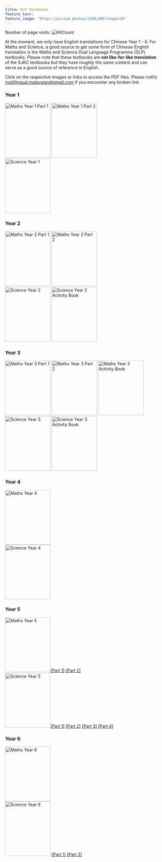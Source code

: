 ```yaml
---
title: DLP Textbooks
feature_text: 
feature_image: "https://picsum.photos/1300/400?image=20"
---
```


Number of page visits: ![HitCount](https://hits.dwyl.com/multilingual-malaysian/SRJKC_resources.svg?style=flat)

At the moment, we only have English translations for Chinese Year 1 - 6. For Maths and Science, a good source to get some form of Chinese-English translation is the Maths and Science Dual Language Programme (DLP) textbooks. Please note that these textbooks are **not like-for-like translation** of the SJKC textbooks but they have roughly the same content and can serve as a good source of reference in English.

Click on the respective images or links to access the PDF files. Please notify [multilingual.malaysian@gmail.com](mailto:multilingual.malaysian@gmail.com) if you encounter any broken link.

### Year 1
<a href="https://drive.google.com/file/d/1D7CP-v2nqBMuep9sF2tg-gIdx-Tgp47R/view?usp=share_link" target="_blank"><img src="/SRJKC_resources/assets/images/maths1_p1.png" alt="Maths Year 1 Part 1" width="150" height="180"></a>
<a href="https://drive.google.com/file/d/1JsHCYVefe5i_-VmPZTfBSNJmb-G9Hu04/view?usp=share_link" target="_blank"><img src="/SRJKC_resources/assets/images/maths1_p2.png" alt="Maths Year 1 Part 2" width="150" height="180"></a>\
<a href="https://drive.google.com/file/d/18VWq0EUq7XkeTVtBb13URWn4ahRxnhun/view?usp=share_link" target="_blank"><img src="/SRJKC_resources/assets/images/science1.png" alt="Science Year 1" width="150" height="180"></a>

### Year 2
<a href="https://drive.google.com/file/d/1BF8IhqIJbxLn2O0_7LlogfOWGNStI3eC/view?usp=share_link" target="_blank"><img src="/SRJKC_resources/assets/images/maths2_p1.png" alt="Maths Year 2 Part 1" width="150" height="180"></a>
<a href="https://drive.google.com/file/d/1UWqP0yqwSrHRFZH01Sc0ab97U_IVcebD/view" target="_blank"><img src="/SRJKC_resources/assets/images/maths2_p2.png" alt="Maths Year 2 Part 2" width="150" height="180"></a>\
<a href="https://gurubesar.my/wp-content/uploads/2020/10/Science_Year_2.pdf" target="_blank"><img src="/SRJKC_resources/assets/images/science2.png" alt="Science Year 2" width="150" height="180"></a>                 <a href="https://gurubesar.my/wp-content/uploads/2022/04/SCIENCE-Y2-AB.pdf" target="_blank"><img src="/SRJKC_resources/assets/images/science2_ab.png" alt="Science Year 2 Activity Book" width="150" height="180"></a>

### Year 3
<a href="https://drive.google.com/file/d/1yX3cuukykQGZS26fDevg5Xh91xZ897K5/view?usp=share_link" target="_blank"><img src="/SRJKC_resources/assets/images/maths3_p1.png" alt="Maths Year 3 Part 1" width="150" height="180"></a>
<a href="https://drive.google.com/file/d/1oxbqZTUlWDYQTdvUFOvj9WlfPaQXlj1C/view" target="_blank"><img src="/SRJKC_resources/assets/images/maths3_p2.png" alt="Maths Year 3 Part 2" width="150" height="180"></a>
<a href="https://gurubesar.my/wp-content/uploads/2022/04/MATHEMATICS-Y3-AB.pdf" target="_blank"><img src="/SRJKC_resources/assets/images/maths3_ab.png" alt="Maths Year 3 Activity Book" width="150" height="180"></a>\
<a href="https://gurubesar.my/wp-content/uploads/2020/02/438477802-Science-Year-3-DLP-Text-KSSR-Semakan-1.pdf" target="_blank"><img src="/SRJKC_resources/assets/images/science3.png" alt="Science Year 3" width="150" height="180"></a>     <a href="https://gurubesar.my/wp-content/uploads/2022/04/SCIENCE-Y3-BA.pdf" target="_blank"><img src="/SRJKC_resources/assets/images/science3_ab.png" alt="Science Year 3 Activity Book" width="150" height="180"></a>

### Year 4
<a href="https://drive.google.com/file/d/1M2LXRtUMjiCot0VTV5haSaV8q-qxnozh/view" target="_blank"><img src="/SRJKC_resources/assets/images/maths4.png" alt="Maths Year 4" width="150" height="180"></a>\
<a href="https://gurubesar.my/wp-content/uploads/2020/07/Science_Year_4_compressed.pdf" target="_blank"><img src="/SRJKC_resources/assets/images/science4.png" alt="Science Year 4" width="150" height="180"></a>

### Year 5
<img src="/SRJKC_resources/assets/images/maths5.png" alt="Maths Year 5" width="150" height="180"><a href="https://drive.google.com/file/d/1FJAIvBZqbgVEtJv7bPgZBL3oOC7ccf0D/view" target="_blank">[Part 1]</a>     <a href="https://drive.google.com/file/d/15GOvVoec5cdKr4TRIlRVMzUTbMCRSvQG/view" target="_blank">[Part 2]</a>\
<img src="/SRJKC_resources/assets/images/science5.png" alt="Science Year 5" width="150" height="180"><a href="https://gurubesar.my/wp-content/uploads/2021/03/SCIENCE-Y5-1-OF-4.pdf" target="_blank">[Part 1]</a>     <a href="https://drive.google.com/u/0/uc?id=1Tu_w4I8iq1g7O3S-mzTdFDuKLVkgbdl7&export=download" target="_blank">[Part 2]</a>     <a href="https://gurubesar.my/wp-content/uploads/2021/03/SCIENCE-Y5-3-OF-4.pdf" target="_blank">[Part 3]</a>     <a href="https://gurubesar.my/wp-content/uploads/2021/03/SCIENCE-Y5-4-OF-4.pdf" target="_blank">[Part 4]</a>

### Year 6
<a href="https://gurubesar.my/wp-content/uploads/2022/03/MATHEMATICS-Y6-SK-SEMAKAN-2017.pdf" target="_blank"><img src="/SRJKC_resources/assets/images/maths6.png" alt="Maths Year 6" width="150" height="180"></a>\
 <img src="/SRJKC_resources/assets/images/science6.png" alt="Science Year 6" width="150" height="180"> <a href="https://gurubesar.my/wp-content/uploads/2022/03/SCIENCE-Y6-SK-SEMAKAN-2017-PART-1.pdf" target="_blank">[Part 1]</a>     <a href="https://gurubesar.my/wp-content/uploads/2022/03/SCIENCE-Y6-SK-SEMAKAN-2017-PART-2.pdf" target="_blank">[Part 2]</a>
